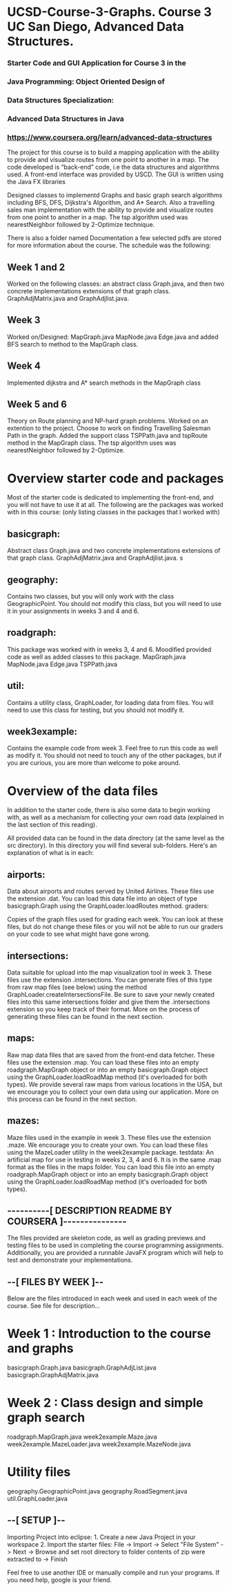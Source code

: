 # UCSD-Course-3-Graphs. Course 3 UC San Diego, Advanced Data Structures.
### Starter Code and GUI Application for Course 3 in the
### Java Programming: Object Oriented Design of 
### Data Structures Specialization:
### Advanced Data Structures in Java
### https://www.coursera.org/learn/advanced-data-structures


The project for this course is to build a mapping application with the ability to provide and visualize routes from one point to another in a map. The code developed is “back-end” code, i.e the data structures and algorithms used. A front-end interface was provided by USCD. The GUI is written using the Java FX libraries

Designed classes to implementd Graphs and basic graph search algorithms including BFS, DFS, Dijkstra's Algorithm, and A* Search. Also a travelling sales man implementation with the ability to provide and visualize routes from one point to another in a map. The tsp algorithm used was nearestNeighbor followed by 2-Optimize technique.

There is also a folder named Documentation a few selected pdfs are stored for more information about the course.
The schedule was the following:

## Week 1 and 2
Worked on the following classes: an abstract class Graph.java, and then two concrete implementations extensions of that graph class. GraphAdjMatrix.java and GraphAdjlist.java.

## Week 3
Worked on/Designed: MapGraph.java MapNode.java Edge.java and added BFS search to method to the MapGraph class.

## Week 4
Implemented dijkstra and A* search methods in the MapGraph class

## Week 5 and 6
Theory on Route planning and NP-hard graph problems. Worked on an extention to the project. Choose to work on finding Travelling Salesman Path in the graph. Added the support class TSPPath.java and tspRoute method in the MapGraph class. The tsp algorithm uses was nearestNeighbor followed by 2-Optimize.


# Overview starter code and packages

Most of the starter code is dedicated to implementing the front-end, and you will not have to use it at all. The following are the packages was worked with in this course: (only listing classes in the packages that I worked with)
## basicgraph:
Abstract class Graph.java and two concrete implementations extensions of that graph class. GraphAdjMatrix.java and GraphAdjlist.java. s

## geography:

Contains two classes, but you will only work with the class GeographicPoint. You should not modify this class, but you will need to use it in your assignments in weeks 3 and 4 and 6.

## roadgraph:
This package was worked with in weeks 3, 4 and 6. Moodified provided code as well as added classes to this package. MapGraph.java MapNode.java Edge.java TSPPath.java

## util:
Contains a utility class, GraphLoader, for loading data from files. You will need to use this class for testing, but you should not modify it.

## week3example:
Contains the example code from week 3. Feel free to run this code as well as modify it. You should not need to touch any of the other packages, but if you are curious, you are more than welcome to poke around.


# Overview of the data files

In addition to the starter code, there is also some data to begin working with, as well as a mechanism for collecting your own road data (explained in the last section of this reading).

All provided data can be found in the data directory (at the same level as the src directory). In this directory you will find several sub-folders. Here's an explanation of what is in each:

## airports:
Data about airports and routes served by United Airlines. These files use the extension .dat. You can load this data file into an object of type basicgraph.Graph using the GraphLoader.loadRoutes method.
graders:

Copies of the graph files used for grading each week. You can look at these files, but do not change these files or you will not be able to run our graders on your code to see what might have gone wrong.

## intersections:
Data suitable for upload into the map visualization tool in week 3. These files use the extension .intersections. You can generate files of this type from raw map files (see below) using the method GraphLoader.createIntersectionsFile. Be sure to save your newly created files into this same intersections folder and give them the .intersections extension so you keep track of their format. More on the process of generating these files can be found in the next section.


## maps:
Raw map data files that are saved from the front-end data fetcher. These files use the extension .map. You can load these files into an empty roadgraph.MapGraph object or into an empty basicgraph.Graph object using the GraphLoader.loadRoadMap method (it's overloaded for both types). We provide several raw maps from various locations in the USA, but we encourage you to collect your own data using our application. More on this process can be found in the next section.

## mazes:
Maze files used in the example in week 3. These files use the extension .maze. We encourage you to create your own. You can load these files using the MazeLoader utility in the week2example package. testdata: An artificial map for use in testing in weeks 2, 3, 4 and 6. It is in the same .map format as the files in the maps folder. You can load this file into an empty roadgraph.MapGraph object or into an empty basicgraph.Graph object using the GraphLoader.loadRoadMap method (it's overloaded for both types).



## ----------[ DESCRIPTION README BY COURSERA ]---------------

The files provided are skeleton code, as well as grading previews and 
testing files to be used in completing the course programming 
assignments. Additionally, you are provided a runnable JavaFX program 
which will help to test and demonstrate your implementations.

## --[ FILES BY WEEK ]--

Below are the files introduced in each week and used in each week
of the course. See file for description...

Week 1 : Introduction to the course and graphs
==============================================
basicgraph.Graph.java
basicgraph.GraphAdjList.java
basicgraph.GraphAdjMatrix.java

Week 2 : Class design and simple graph search
==================================================
roadgraph.MapGraph.java
week2example.Maze.java
week2example.MazeLoader.java
week2example.MazeNode.java

Utility files
=============
geography.GeographicPoint.java
geography.RoadSegment.java
util.GraphLoader.java

## --[ SETUP ]-- 

Importing Project into eclipse:
	1. Create a new Java Project in your workspace
	2. Import the starter files:
	  File -> Import -> Select "File System" -> Next -> Browse and set 
	  root directory to folder contents of zip were extracted to -> Finish

Feel free to use another IDE or manually compile and run your programs.
If you need help, google is your friend.
